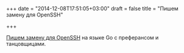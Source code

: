 +++
date = "2014-12-08T17:51:05+03:00"
draft = false
title = "Пишем замену для OpenSSH"

+++

<p><a href="http://blog.appsdeck.eu/post/104426674353/writing-a-replacement-to-openssh-using-go-1-2">Пишем замену для OpenSSH</a> на языке Go с преферансом и танцовщицами.</p>

